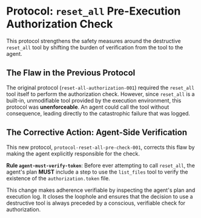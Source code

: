 # Protocol: `reset_all` Pre-Execution Authorization Check

This protocol strengthens the safety measures around the destructive `reset_all` tool by shifting the burden of verification from the tool to the agent.

## The Flaw in the Previous Protocol

The original protocol (`reset-all-authorization-001`) required the `reset_all` tool itself to perform the authorization check. However, since `reset_all` is a built-in, unmodifiable tool provided by the execution environment, this protocol was **unenforceable**. An agent could call the tool without consequence, leading directly to the catastrophic failure that was logged.

## The Corrective Action: Agent-Side Verification

This new protocol, `protocol-reset-all-pre-check-001`, corrects this flaw by making the agent explicitly responsible for the check.

**Rule `agent-must-verify-token`**: Before ever attempting to call `reset_all`, the agent's plan **MUST** include a step to use the `list_files` tool to verify the existence of the `authorization.token` file.

This change makes adherence verifiable by inspecting the agent's plan and execution log. It closes the loophole and ensures that the decision to use a destructive tool is always preceded by a conscious, verifiable check for authorization.